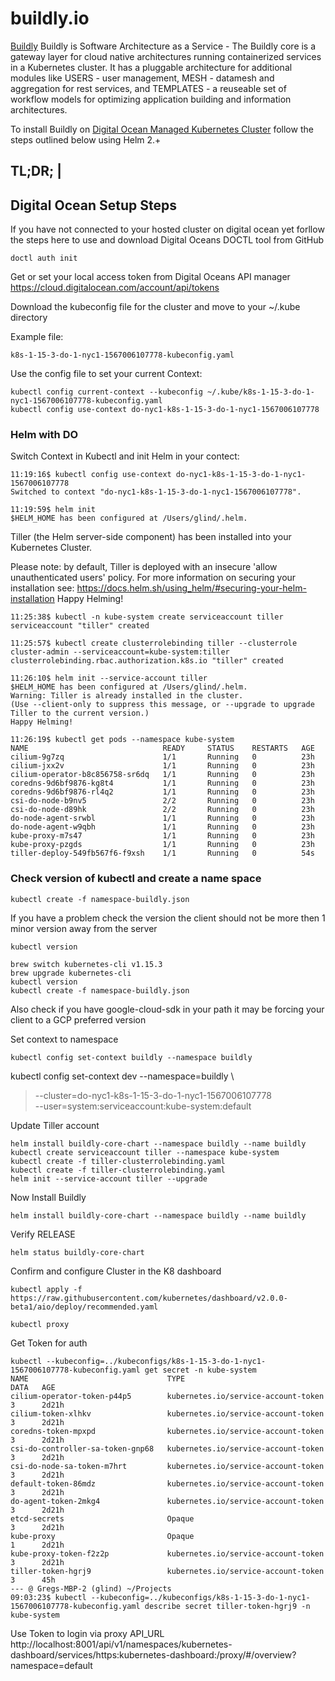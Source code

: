 # buildly.io

[Buildly](https://buildly.io/) Buildly is Software Architecture as a Service - The Buildly core is a gateway layer for cloud native architectures running containerized services in a Kubernetes cluster.  It has a pluggable architecture for additional modules like USERS - user management, MESH - datamesh and aggregation for rest services, and TEMPLATES - a reuseable set of workflow models for optimizing application building and information architectures.

To install Buildly on [Digital Ocean Managed Kubernetes Cluster](https://www.digitalocean.com/products/kubernetes/) follow the steps outlined below using Helm 2.+

## TL;DR;    |

## Digital Ocean Setup Steps

If you have not connected to your hosted cluster on digital ocean yet forllow the steps here to use and download Digital Oceans DOCTL tool from GitHub

```console
doctl auth init
```

Get or set your local access token from Digital Oceans API manager
https://cloud.digitalocean.com/account/api/tokens

Download the kubeconfig file for the cluster and move to your ~/.kube directory

Example file:
``` console
k8s-1-15-3-do-1-nyc1-1567006107778-kubeconfig.yaml
```

Use the config file to set your current Context:
```console
kubectl config current-context --kubeconfig ~/.kube/k8s-1-15-3-do-1-nyc1-1567006107778-kubeconfig.yaml
kubectl config use-context do-nyc1-k8s-1-15-3-do-1-nyc1-1567006107778
```

### Helm with DO
Switch Context in Kubectl and init Helm in your contect:
```console
11:19:16$ kubectl config use-context do-nyc1-k8s-1-15-3-do-1-nyc1-1567006107778
Switched to context "do-nyc1-k8s-1-15-3-do-1-nyc1-1567006107778".

11:19:59$ helm init
$HELM_HOME has been configured at /Users/glind/.helm.
```

Tiller (the Helm server-side component) has been installed into your Kubernetes Cluster.

Please note: by default, Tiller is deployed with an insecure 'allow unauthenticated users' policy.
For more information on securing your installation see: https://docs.helm.sh/using_helm/#securing-your-helm-installation
Happy Helming!
```console
11:25:38$ kubectl -n kube-system create serviceaccount tiller
serviceaccount "tiller" created

11:25:57$ kubectl create clusterrolebinding tiller --clusterrole cluster-admin --serviceaccount=kube-system:tiller
clusterrolebinding.rbac.authorization.k8s.io "tiller" created

11:26:10$ helm init --service-account tiller
$HELM_HOME has been configured at /Users/glind/.helm.
Warning: Tiller is already installed in the cluster.
(Use --client-only to suppress this message, or --upgrade to upgrade Tiller to the current version.)
Happy Helming!

11:26:19$ kubectl get pods --namespace kube-system
NAME                              READY     STATUS    RESTARTS   AGE
cilium-9g7zq                      1/1       Running   0          23h
cilium-jxx2v                      1/1       Running   0          23h
cilium-operator-b8c856758-sr6dq   1/1       Running   0          23h
coredns-9d6bf9876-kg8t4           1/1       Running   0          23h
coredns-9d6bf9876-rl4q2           1/1       Running   0          23h
csi-do-node-b9nv5                 2/2       Running   0          23h
csi-do-node-d89hk                 2/2       Running   0          23h
do-node-agent-srwbl               1/1       Running   0          23h
do-node-agent-w9qbh               1/1       Running   0          23h
kube-proxy-m7s47                  1/1       Running   0          23h
kube-proxy-pzgds                  1/1       Running   0          23h
tiller-deploy-549fb567f6-f9xsh    1/1       Running   0          54s
```

### Check version of kubectl and create a name space
```console
kubectl create -f namespace-buildly.json
```
If you have a problem check the version the client should not be more then 1 minor version away from the server
```console
kubectl version

brew switch kubernetes-cli v1.15.3
brew upgrade kubernetes-cli
kubectl version
kubectl create -f namespace-buildly.json
```
Also check if you have google-cloud-sdk in your path it may be forcing your client to a GCP preferred version

Set context to namespace
```console
kubectl config set-context buildly --namespace buildly
```

kubectl config set-context dev --namespace=buildly \
>   --cluster=do-nyc1-k8s-1-15-3-do-1-nyc1-1567006107778 \
>   --user=system:serviceaccount:kube-system:default

Update Tiller account
``` console
helm install buildly-core-chart --namespace buildly --name buildly
kubectl create serviceaccount tiller --namespace kube-system
kubectl create -f tiller-clusterrolebinding.yaml
kubectl create -f tiller-clusterrolebinding.yaml
helm init --service-account tiller --upgrade
```
Now Install Buildly
``` console
helm install buildly-core-chart --namespace buildly --name buildly
```

Verify RELEASE
``` console
helm status buildly-core-chart
```

Confirm and configure Cluster in the K8 dashboard
``` console
kubectl apply -f https://raw.githubusercontent.com/kubernetes/dashboard/v2.0.0-beta1/aio/deploy/recommended.yaml

kubectl proxy
```

Get Token for auth
``` console
kubectl --kubeconfig=../kubeconfigs/k8s-1-15-3-do-1-nyc1-1567006107778-kubeconfig.yaml get secret -n kube-system
NAME                               TYPE                                  DATA   AGE
cilium-operator-token-p44p5        kubernetes.io/service-account-token   3      2d21h
cilium-token-xlhkv                 kubernetes.io/service-account-token   3      2d21h
coredns-token-mpxpd                kubernetes.io/service-account-token   3      2d21h
csi-do-controller-sa-token-gnp68   kubernetes.io/service-account-token   3      2d21h
csi-do-node-sa-token-m7hrt         kubernetes.io/service-account-token   3      2d21h
default-token-86mdz                kubernetes.io/service-account-token   3      2d21h
do-agent-token-2mkg4               kubernetes.io/service-account-token   3      2d21h
etcd-secrets                       Opaque                                3      2d21h
kube-proxy                         Opaque                                1      2d21h
kube-proxy-token-f2z2p             kubernetes.io/service-account-token   3      2d21h
tiller-token-hgrj9                 kubernetes.io/service-account-token   3      45h
--- @ Gregs-MBP-2 (glind) ~/Projects
09:03:23$ kubectl --kubeconfig=../kubeconfigs/k8s-1-15-3-do-1-nyc1-1567006107778-kubeconfig.yaml describe secret tiller-token-hgrj9 -n kube-system
```
Use Token to login via proxy API_URL
http://localhost:8001/api/v1/namespaces/kubernetes-dashboard/services/https:kubernetes-dashboard:/proxy/#/overview?namespace=default
